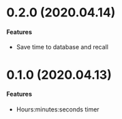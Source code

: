 # 0.2.0 (2020.04.14)

#### Features
- Save time to database and recall

# 0.1.0 (2020.04.13)

#### Features
- Hours:minutes:seconds timer
